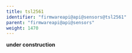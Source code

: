 ```yaml
---
title: tsl2561
identifier: "firmwareapi@api@sensors@tsl2561"
parent: "firmwareapi@api@sensors"
weight: 1470
---
```


**under construction**
